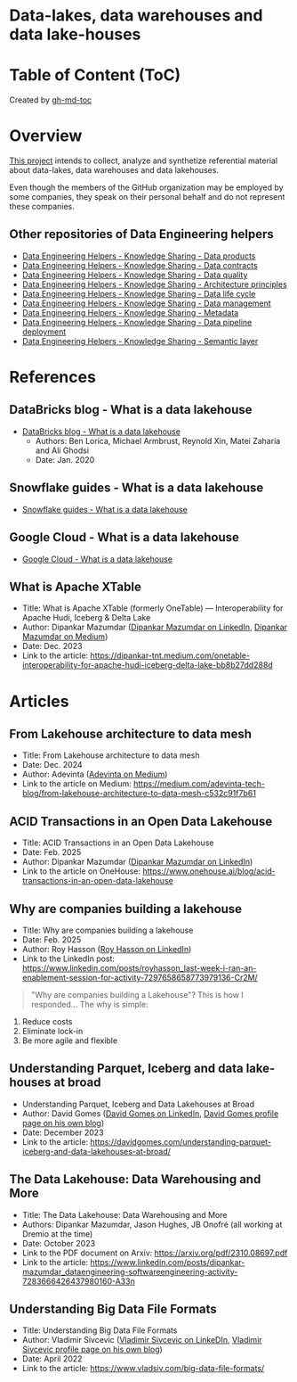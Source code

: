 Data-lakes, data warehouses and data lake-houses
================================================

# Table of Content (ToC)

Created by [gh-md-toc](https://github.com/ekalinin/github-markdown-toc.go)

# Overview
[This project](https://github.com/data-engineering-helpers/data-lakehouse)
intends to collect, analyze and synthetize referential material
about data-lakes, data warehouses and data lakehouses.

Even though the members of the GitHub organization may be employed by
some companies, they speak on their personal behalf and do not represent
these companies.

## Other repositories of Data Engineering helpers
* [Data Engineering Helpers - Knowledge Sharing - Data products](https://github.com/data-engineering-helpers/data-products)
* [Data Engineering Helpers - Knowledge Sharing - Data contracts](https://github.com/data-engineering-helpers/data-contracts)
* [Data Engineering Helpers - Knowledge Sharing - Data quality](https://github.com/data-engineering-helpers/data-quality)
* [Data Engineering Helpers - Knowledge Sharing - Architecture principles](https://github.com/data-engineering-helpers/architecture-principles)
* [Data Engineering Helpers - Knowledge Sharing - Data life cycle](https://github.com/data-engineering-helpers/data-life-cycle)
* [Data Engineering Helpers - Knowledge Sharing - Data management](https://github.com/data-engineering-helpers/data-management)
* [Data Engineering Helpers - Knowledge Sharing - Metadata](https://github.com/data-engineering-helpers/metadata)
* [Data Engineering Helpers - Knowledge Sharing - Data pipeline deployment](https://github.com/data-engineering-helpers/data-pipeline-deployment)
* [Data Engineering Helpers - Knowledge Sharing - Semantic layer](https://github.com/data-engineering-helpers/semantic-layer)

# References

## DataBricks blog - What is a data lakehouse
* [DataBricks blog - What is a data lakehouse](https://www.databricks.com/blog/2020/01/30/what-is-a-data-lakehouse.html)
  * Authors: Ben Lorica, Michael Armbrust, Reynold Xin, Matei Zaharia and Ali Ghodsi
  * Date: Jan. 2020

## Snowflake guides - What is a data lakehouse
* [Snowflake guides - What is a data lakehouse](https://www.snowflake.com/guides/what-data-lakehouse/) 

## Google Cloud - What is a data lakehouse
* [Google Cloud - What is a data lakehouse](https://cloud.google.com/discover/what-is-a-data-lakehouse)

## What is Apache XTable
* Title: What is Apache XTable (formerly OneTable) — Interoperability for Apache Hudi, Iceberg & Delta Lake
* Author: Dipankar Mazumdar
  ([Dipankar Mazumdar on LinkedIn](https://www.linkedin.com/in/dipankar-mazumdar/),
  [Dipankar Mazumdar on Medium](https://dipankar-tnt.medium.com/))
* Date: Dec. 2023
* Link to the article:
  https://dipankar-tnt.medium.com/onetable-interoperability-for-apache-hudi-iceberg-delta-lake-bb8b27dd288d

# Articles

## From Lakehouse architecture to data mesh
* Title: From Lakehouse architecture to data mesh
* Date: Dec. 2024
* Author: Adevinta
  ([Adevinta on Medium](https://medium.com/@adevinta))
* Link to the article on Medium:
  https://medium.com/adevinta-tech-blog/from-lakehouse-architecture-to-data-mesh-c532c91f7b61

## ACID Transactions in an Open Data Lakehouse
* Title: ACID Transactions in an Open Data Lakehouse
* Date: Feb. 2025
* Author: Dipankar Mazumdar
  ([Dipankar Mazumdar on LinkedIn](https://www.linkedin.com/in/dipankar-mazumdar/))
* Link to the article on OneHouse:
  https://www.onehouse.ai/blog/acid-transactions-in-an-open-data-lakehouse

## Why are companies building a lakehouse
* Title: Why are companies building a lakehouse
* Date: Feb. 2025
* Author: Roy Hasson
  ([Roy Hasson on LinkedIn](https://www.linkedin.com/in/royhasson/))
* Link to the LinkedIn post: https://www.linkedin.com/posts/royhasson_last-week-i-ran-an-enablement-session-for-activity-7297658658773979136-Cr2M/
> "Why are companies building a Lakehouse"? This is how I responded... The why is simple:
1. Reduce costs
2. Eliminate lock-in
3. Be more agile and flexible

## Understanding Parquet, Iceberg and data lake-houses at broad
* Understanding Parquet, Iceberg and Data Lakehouses at Broad
* Author: David Gomes
  ([David Gomes on LinkedIn](https://www.linkedin.com/in/davidrfgomes/),
  [David Gomes profile page on his own blog](https://davidgomes.com/about-me/))
* Date: December 2023
* Link to the article:
  https://davidgomes.com/understanding-parquet-iceberg-and-data-lakehouses-at-broad/

## The Data Lakehouse: Data Warehousing and More
* Title: The Data Lakehouse: Data Warehousing and More
* Authors: Dipankar Mazumdar, Jason Hughes, JB Onofré (all working at Dremio at the time)
* Date: October 2023
* Link to the PDF document on Arxiv: https://arxiv.org/pdf/2310.08697.pdf
* Link to the article:
  https://www.linkedin.com/posts/dipankar-mazumdar_dataengineering-softwareengineering-activity-7283666426437980160-A33n

## Understanding Big Data File Formats
* Title: Understanding Big Data File Formats
* Author: Vladimir Sivcevic
  ([Vladimir Sivcevic on LinkeDIn](https://www.linkedin.com/in/vladimirsiv/),
  [Vladimir Sivcevic profile page on his own blog](https://www.vladsiv.com/about/))
* Date: April 2022
* Link to the article: https://www.vladsiv.com/big-data-file-formats/
